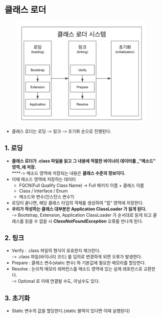 # 클래스 로더

<figure><img src="../../../.gitbook/assets/image.png" alt=""><figcaption></figcaption></figure>

* 클래스 로더는 로딩 -> 링크 -> 초기화 순으로 진행된다.

## 1. 로딩

* **클래스 로더가 .class 파일을 읽고 그 내용에 적절한 바이너리 데이터를 **_**"메소드" 영역**_**에 저장.**\
  ****-> 메소드 영역에 저장되는 내용은 **클래스 수준의 정보이다.**
* 이때 메소드 영역에 저장하는 데이터
  * FQCN(Full Qualify Class Name) -> Full 패키지 이름 + 클래스 이름
  * Class / Interface / Enum
  * 메소드와 변수(인스턴스 변수?)
* 로딩이 끝나면, 해당 클래스 타입의 객체를 생성하여 "힙" 영역에 저장한다.
* **우리가 작성하는 클래스 대부분은 Application ClassLoader 가 읽게 된다.**\
  \-> Bootstrap, Extension, Application ClassLoader 가 순서대로 읽게 되고 클래스를 읽을 수 없을 시 _**ClassNotFoundException**_ 오류를 만나게 된다.

## 2. 링크

* Verify : .class 파일의 형식이 유효한지 체크한다.\
  \-> .class 파일(바이너리 코드) 를 임의로 변경하게 되면 오류가 발생한다.
* Prepare : 클래스 변수(static 변수) 와 기본값에 필요한 메모리를 할당한다.
* Resolve : 논리적 메모리 레퍼런스를 메소드 영역에 있는 실제 레포런스로 교환한다.\
  \-> Optional 로 이때 연결될 수도, 아닐수도 있다.

## 3. 초기화

* Static 변수의 값을 할당한다.(static 블럭이 있다면 이때 실행된다)

